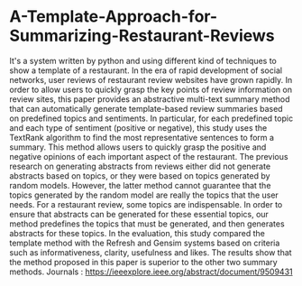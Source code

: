 # A-Template-Approach-for-Summarizing-Restaurant-Reviews
It's a system written by python and using different kind of techniques to show a template of a restaurant.
In the era of rapid development of social networks, user reviews of restaurant review websites have grown rapidly. In order to allow users to quickly grasp the key points of review information on review sites, this paper provides an abstractive multi-text summary method that can automatically generate template-based review summaries based on predefined topics and sentiments. In particular, for each predefined topic and each type of sentiment (positive or negative), this study uses the TextRank algorithm to find the most representative sentences to form a summary. This method allows users to quickly grasp the positive and negative opinions of each important aspect of the restaurant. The previous research on generating abstracts from reviews either did not generate abstracts based on topics, or they were based on topics generated by random models. However, the latter method cannot guarantee that the topics generated by the random model are really the topics that the user needs. For a restaurant review, some topics are indispensable. In order to ensure that abstracts can be generated for these essential topics, our method predefines the topics that must be generated, and then generates abstracts for these topics. In the evaluation, this study compared the template method with the Refresh and Gensim systems based on criteria such as informativeness, clarity, usefulness and likes. The results show that the method proposed in this paper is superior to the other two summary methods.
Journals : https://ieeexplore.ieee.org/abstract/document/9509431
